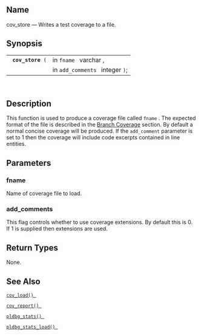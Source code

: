 <div>

<div>

</div>

<div>

## Name

cov_store — Writes a test coverage to a file.

</div>

<div>

## Synopsis

<div>

|                        |                                 |
|------------------------|---------------------------------|
| ` `**`cov_store`**` (` | in `fname ` varchar ,           |
|                        | in `add_comments ` integer `)`; |

<div>

 

</div>

</div>

</div>

<div>

## Description

This function is used to produce a coverage file called `fname` . The
expected format of the file is described in the
<a href="pldebugger.html#pldbgplcoverage" class="link"
title="11.21.1. Branch Coverage">Branch Coverage</a> section. By default
a normal concise coverage will be produced. If the `add_comment`
parameter is set to 1 then the coverage will include code excerpts
contained in line entities.

</div>

<div>

## Parameters

<div>

### fname

Name of coverage file to load.

</div>

<div>

### add_comments

This flag controls whether to use coverage extensions. By default this
is 0. If 1 is supplied then extensions are used.

</div>

</div>

<div>

## Return Types

None.

</div>

<div>

## See Also

<a href="fn_cov_load.html" class="link" title="cov_load"><code
class="function">cov_load() </code></a>

<a href="fn_cov_report.html" class="link" title="cov_report"><code
class="function">cov_report() </code></a>

<a href="fn_pldbg_stats.html" class="link" title="pldbg_stats"><code
class="function">pldbg_stats() </code></a>

<a href="fn_pldbg_stats_load.html" class="link"
title="pldbg_stats_load"><code
class="function">pldbg_stats_load() </code></a>

</div>

</div>
